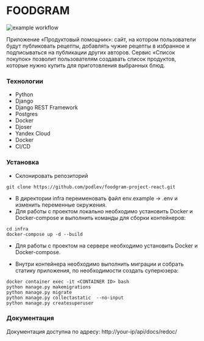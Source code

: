 # FOODGRAM

![example workflow](https://github.com/podlev/foodgram-project-react/actions/workflows/main.yml/badge.svg)

Приложение «Продуктовый помощник»: сайт, на котором пользователи будут публиковать рецепты, добавлять чужие рецепты в избранное и подписываться на публикации других авторов. Сервис «Список покупок» позволит пользователям создавать список продуктов, которые нужно купить для приготовления выбранных блюд.

### Технологии 
- Python
- Django
- Django REST Framework
- Postgres
- Docker
- Djoser
- Yandex Cloud
- Docker
- CI/CD

### Установка
- Склонировать репозиторий
```commandline
git clone https://github.com/podlev/foodgram-project-react.git
```
- В директории infra переименовать файл env.example -> .env и изменить переменные окружения. 
- Для работы с проектом локально необходимо установить Docker и Docker-compose и выполнить команды для сборки контейнеров:

```commandline
cd infra
docker-compose up -d --build
```
- Для работы с проектом на сервере необходимо установить Docker и Docker-compose. 
 
- Внутри контейнера необходимо выполнить миграции и собрать статику приложения, по необходимости создать суперюзера:
```commandline
docker container exec -it <CONTAINER ID> bash
python manage.py makemigrations
python manage.py migrate
python manage.py collectastatic  --no-input
python manage.py createsuperuser
```
### Документация
Документация доступна по адресу: http://your-ip/api/docs/redoc/